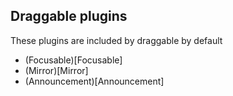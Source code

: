 ## Draggable plugins

These plugins are included by draggable by default

- (Focusable)[Focusable]
- (Mirror)[Mirror]
- (Announcement)[Announcement]
